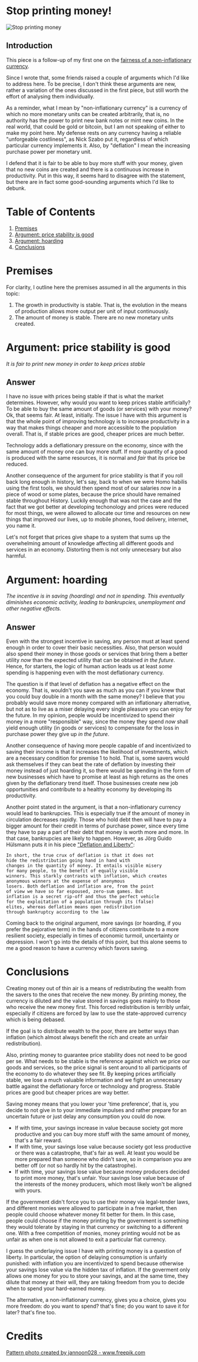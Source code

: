 # Stop printing money!

![Stop printing money](./images/3931.jpg "Stop printing money")

## Introduction
This piece is a follow-up of my first one on the [fairness of a non-inflationary currency](https://github.com/raulcano/articles/blob/master/fairness-of-deflationary-currency.md).

Since I wrote that, some friends raised a couple of arguments which I'd like to address here. To be precise, I don't think these arguments are new, rather a variation of the ones discussed in the first piece, but still worth the effort of analysing them individually.

As a reminder, what I mean by "non-inflationary currency" is a currency of which no more monetary units can be created arbitrarily, that is, no authority has the power to print new bank notes or mint new coins. In the real world, that could be gold or bitcoin, but I am not speaking of either to make my point here. My defense rests on any currency having a reliable "unforgeable costliness", as Nick Szabo put it, regardless of which particular currency implements it. Also, by "deflation" I mean the increasing purchase power per monetary unit. 

I defend that it is fair to be able to buy more stuff with your money, given that no new coins are created and there is a continuous increase in productivity. Put in this way, it seems hard to disagree with the statement, but there are in fact some good-sounding arguments which I'd like to debunk.

# Table of Contents <a name="toc"></a>
1. [Premises](#premises)
2. [Argument: price stability is good](#arg1)
3. [Argument: hoarding](#arg2)
4. [Conclusions](#conclusions)

# Premises <a name="premises"></a>
For clarity, I outline here the premises assumed in all the arguments in this topic:

1. The growth in productivity is stable. That is, the evolution in the means of production allows more output per unit of input continuously.
2. The amount of money is stable. There are no new monetary units created.

# Argument: price stability is good <a name="arg1"></a>
*It is fair to print new money in order to keep prices stable*

## Answer
I have no issue with prices being stable if that is what the market determines.
However, why would you want to keep prices stable artificially? To be able to buy the same amount of goods (or services) with your money? Ok, that seems fair. At least, initially. The issue I have with this argument is that the whole point of improving technology is to increase productivity in a way that makes things cheaper and more accessible to the population overall. That is, if stable prices are good, cheaper prices are much better.

Technology adds a deflationary pressure on the economy, since with the same amount of money one can buy more stuff. If more quantity of a good is produced with the same resources, it is normal and *fair* that its price be reduced.

Another consequence of the argument for price stability is that if you roll back long enough in history, let's say, back to when we were Homo habilis using the first tools, we should then spend most of our salaries *now* in a piece of wood or some plates, because the price should have remained stable throughout History.
Luckily enough that was not the case and the fact that we got better at developing techonology and prices were reduced for most things, we were allowed to allocate our time and resources on new things that improved our lives, up to mobile phones, food delivery, internet, you name it.

Let's not forget that prices give shape to a system that sums up the overwhelming amount of knowledge affecting all different goods and services in an economy. Distorting them is not only unnecesary but also harmful.

# Argument: hoarding <a name="arg2"></a>
*The incentive is in saving (hoarding) and not in spending. This eventually diminishes economic activity, leading to bankrupcies, unemployment and other negative effects.*

## Answer

Even with the strongest incentive in saving, any person must at least spend enough in order to cover their basic necessities. Also, that person would also spend their money in those goods or services that bring them a better utility *now* than the expected utility that can be obtained *in the future*. Hence, for starters, the logic of human action leads us at least *some* spending is happening even with the most deflationary currency.

The question is if that level of deflation has a negative effect on the economy. That is, wouldn't you save as much as you can if you knew that you could buy double in a month with the same money? I believe that you probably would save more money compared with an inflationary alternative, but not as to live as a miser delaying every single pleasure you can enjoy for the future. In my opinion, people would be incentivized to spend their money in a more "responsible" way, since the money they spend *now* shall yield enough utility (in goods or services) to compensate for the loss in purchase power they give up *in the future*.

Another consequence of having more people capable of and incentivized to saving their income is that it increases the likelihood of investments, which are a necessary condition for premise 1 to hold. That is, some savers would ask themselves if they can beat the rate of deflation by investing their money instead of just hoarding it, so there would be spending in the form of new businesses which have to promise at least as high returns as the ones given by the deflationary trend itself. Those businesses create new job opportunities and contribute to a healthy economy by developing its productivity.

Another point stated in the argument, is that a non-inflationary currency would lead to bankrupcies. This is especially true if the amount of money in circulation decreases rapidly. Those who hold debt then will have to pay a bigger amount for their credit in terms of purchase power, since every time they have to pay a part of their debt that money is worth more and more. In that case, bankrupcies are likely to happen. However, as Jörg Guido Hülsmann puts it in his piece ["Deflation and Liberty"](https://mises.org/library/deflation-and-liberty-1): 

```
In short, the true crux of deflation is that it does not
hide the redistribution going hand in hand with
changes in the quantity of money. It entails visible misery
for many people, to the benefit of equally visible
winners. This starkly contrasts with inflation, which creates
anonymous winners at the expense of anonymous
losers. Both deflation and inflation are, from the point
of view we have so far espoused, zero-sum games. But
inflation is a secret rip-off and thus the perfect vehicle
for the exploitation of a population through its (false)
elites, whereas deflation means open redistribution
through bankruptcy according to the law
```

Coming back to the original argument, more savings (or hoarding, if you prefer the pejorative term) in the hands of citizens contribute to a more resilient society, especially in times of economic turmoil, uncertainty or depression. I won't go into the details of this point, but this alone seems to me a good reason to have a currency which favors saving.

# Conclusions <a name="conclusions"></a>

Creating money out of thin air is a means of redistributing the wealth from the savers to the ones that receive the new money. By printing money, the currency is diluted and the value stored in savings goes mainly to those who receive the new money first.
This forced redistribution is terribly unfair, especially if citizens are forced by law to use the state-approved currency which is being debased. 

If the goal is to distribute wealth to the poor, there are better ways than inflation (which almost always benefit the rich and create an unfair redistribution).

Also, printing money to guarantee price stability does not need to be good per se. What needs to be stable is the reference against which we price our goods and services, so the price signal is sent around to all participants of the economy to do whatever they see fit. By keeping prices artificially stable, we lose a much valuable information and we fight an unnecesary battle against the deflationary force or technology and progress. Stable prices are good but cheaper prices are way better.

Saving money means that you lower your 'time preference', that is, you decide to not give in to your immediate impulses and rather prepare for an uncertain future or just delay any consumption you could do now. 
- If with time, your savings increase in value because society got more productive and you can buy more stuff with the same amount of money, that's a fair reward.
- If with time, your savings lose value because society got less productive or there was a catastrophe, that's fair as well. At least you would be more prepared than someone who didn't save, so in comparison you are better off (or not so hardly hit by the catastrophe).
- If with time, your savings lose value because money producers decided to print more money, that's unfair. Your savings lose value because of the interests of the money producers, which most likely won't be aligned with yours.

If the government didn't force you to use their money via legal-tender laws, and different monies were allowed to participate in a free market, then people could choose whatever money fit better for them. In this case, people could choose if the money printing by the government is something they would tolerate by staying in that currency or switching to a different one. With a free competition of monies, money printing would not be as unfair as when one is not allowed to exit a particular fiat currency.

I guess the underlaying issue I have with printing money is a question of liberty. In particular, the option of delaying consumption is unfairly punished: with inflation you are incentivized to spend because otherwise your savings lose value via the hidden tax of inflation. If the goverment only allows one money for you to store your savings, and at the same time, they dilute that money at their will, they are taking freedom from you to decide when to spend your hard-earned money.

The alternative, a non-inflationary currency, gives you a choice, gives you more freedom: do you want to spend? that's fine; do you want to save it for later? that's fine too.

# Credits
<a href="https://www.freepik.com/free-photos-vectors/pattern">Pattern photo created by jannoon028 - www.freepik.com</a>